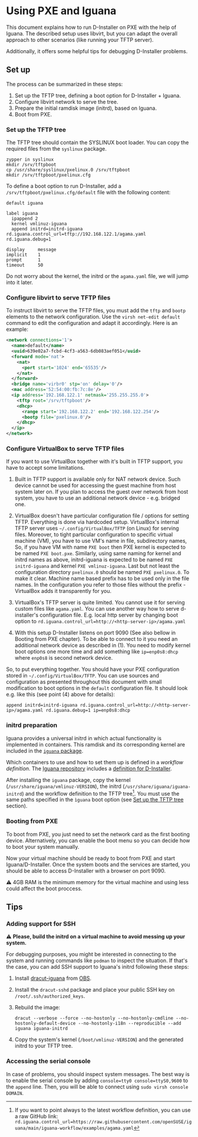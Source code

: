 # Using PXE and Iguana

This document explains how to run D-Installer on PXE with the help of Iguana. The described setup
uses libvirt, but you can adapt the overall approach to other scenarios (like running your TFTP
server).

Additionally, it offers some helpful tips for debugging D-Installer problems.

## Set up

The process can be summarized in these steps:

1. Set up the TFTP tree, defining a boot option for D-Installer + Iguana.
2. Configure libvirt network to serve the tree.
3. Prepare the initial ramdisk image (initrd), based on Iguana.
4. Boot from PXE.

### Set up the TFTP tree

The TFTP tree should contain the SYSLINUX boot loader. You can copy the required files from the
`syslinux` package.

    zypper in syslinux
    mkdir /srv/tftpboot
    cp /usr/share/syslinux/pxelinux.0 /srv/tftpboot
    mkdir /srv/tftpboot/pxelinux.cfg

To define a boot option to run D-Installer, add a `/srv/tftpboot/pxelinux.cfg/default` file with the
following content:

```
default iguana

label iguana
  ipappend 2
  kernel vmlinuz-iguana
  append initrd=initrd-iguana rd.iguana.control_url=tftp://192.168.122.1/agama.yaml rd.iguana.debug=1

display		message
implicit	1
prompt		1
timeout		50
```

Do not worry about the kernel, the initrd or the `agama.yaml` file, we will jump into it
later.

### Configure libvirt to serve TFTP files

To instruct libvirt to serve the TFTP files, you must add the `tftp` and `bootp` elements to the
network configuration. Use the `virsh net-edit default` command to edit the configuration and adapt
it accordingly. Here is an example:

```xml
<network connections='1'>
  <name>default</name>
  <uuid>639e02a7-fcbd-4cf3-a563-6db083aef051</uuid>
  <forward mode='nat'>
    <nat>
      <port start='1024' end='65535'/>
    </nat>
  </forward>
  <bridge name='virbr0' stp='on' delay='0'/>
  <mac address='52:54:00:fb:7c:8e'/>
  <ip address='192.168.122.1' netmask='255.255.255.0'>
    <tftp root='/srv/tftpboot'/>
    <dhcp>
      <range start='192.168.122.2' end='192.168.122.254'/>
      <bootp file='pxelinux.0'/>
    </dhcp>
  </ip>
</network>
```

### Configure VirtualBox to serve TFTP files

If you want to use VirtualBox together with it's built in TFTP support, you have to accept some limitations.

1. Built in TFTP support is available only for NAT network device.
   Such device cannot be used for accessing the guest machine from host system later on. If you plan to access
   the guest over network from host system, you have to use an additional network device - e.g. bridged one.

2. VirtualBox doesn't have particular configuration file / options for setting TFTP. Everything is done via
   hardcoded setup. VirtualBox's internal TFTP server uses `~/.config/VirtualBox/TFTP` (on Linux) for serving
   files. Moreover, to tight particular configuration to specific virtual machine (VM), you have to use VM's
   name in file, subdirectory names, So, if you have VM with name `PXE boot` then PXE kernel is expected to be
   named `PXE boot.pxe`. Similarly, using same naming for kernel and initrd names as above, initrd-iguana is
   expected to be named `PXE initrd-iguana` and kernel `PXE vmlinuz-iguana`. Last but not least the configuration
   directory `pxelinux.0` should be named `PXE pxelinux.0`. To make it clear. Machine name based prefix has to be
   used only in the file names. In the configuration you refer to those files without the prefix - VirtualBox
   adds it transparently for you.

3. VirtualBox's TFTP server is quite limited. You cannot use it for serving custom files like `agama.yaml`.
   You can use another way how to serve d-installer's configuration file. E.g. local http server by changing
   boot option to `rd.iguana.control_url=http://<http-server-ip>/agama.yaml`

4. With this setup D-Installer listens on port 9090 (See also bellow in Booting from PXE chapter). To be able
   to connect to it you need an additional network device as described in (1). You need to modify
   kernel boot options one more time and add something like `ip=enp0s8:dhcp` where `enp0s8` is second network device.

So, to put everything together. You should have your PXE configuration stored in `~/.config/VirtualBox/TFTP`. You
can use sources and configuration as presented throughout this document with small modification to boot options in
the `default` configuration file. It should look e.g. like this (see point (4) above for details):

`append initrd=initrd-iguana rd.iguana.control_url=http://<http-server-ip>/agama.yaml rd.iguana.debug=1 ip=enp0s8:dhcp`

### initrd preparation

Iguana provides a universal initrd in which actual functionality is implemented in containers. This
ramdisk and its corresponding kernel are included in the [`iguana`
package](https://build.opensuse.org/package/show/home:oholecek:iguana/iguana).

Which containers to use and how to set them up is defined in a *workflow definition*. The [Iguana
repository](https://github.com/openSUSE/iguana) includes a [definition for
D-Installer](https://github.com/openSUSE/iguana/blob/main/iguana-workflow/examples/agama.yaml).

After installing the `iguana` package, copy the kernel (`/usr/share/iguana/vmlinuz-VERSION`), the
initrd (`/usr/share/iguana/iguana-initrd`) and the workflow definition to the TFTP tree[^1]. You must
use the same paths specified in the `ìguana` boot option (see [Set up the TFTP
tree](#set-up-the-tftp-tree) section).

[^1]: If you want to point always to the latest workflow definition, you can use a raw GitHub
link: `rd.iguana.control_url=https://raw.githubusercontent.com/openSUSE/iguana/main/iguana-workflow/examples/agama.yaml`

### Booting from PXE

To boot from PXE, you just need to set the network card as the first booting device. Alternatively,
you can enable the boot menu so you can decide how to boot your system manually.

Now your virtual machine should be ready to boot from PXE and start Iguana/D-Installer. Once the
system boots and the services are started, you should be able to access D-Installer with a browser
on port 9090.

:warning: 4GB RAM is the minimum memory for the virtual machine and using less could affect the
boot proccess.

## Tips

### Adding support for SSH

:warning: **Please, build the initrd on a virtual machine to avoid messing up your system.**

For debugging purposes, you might be interested in connecting to the system and running commands
like `podman` to inspect the situation. If that's the case, you can add SSH support to Iguana's
initrd following these steps:

1. Install [dracut-iguana](https://github.com/openSUSE/iguana/tree/main/dracut-iguana) from
[OBS](https://build.opensuse.org/package/show/home:oholecek:iguana/dracut-iguana).

2. Install the `dracut-sshd` package and place your public SSH key on `/root/.ssh/authorized_keys`.

3. Rebuild the image:

       dracut --verbose --force --no-hostonly --no-hostonly-cmdline --no-hostonly-default-device --no-hostonly-i18n --reproducible --add iguana iguana-initrd

4. Copy the system's kernel (`/boot/vmlinuz-VERSION`) and the generated initrd to your TFTP tree.

### Accessing the serial console

In case of problems, you should inspect system messages. The best way is to enable the serial
console by adding `console=tty0 console=ttyS0,9600` to the `append` line. Then, you will be able to
connect using `sudo virsh console DOMAIN`.
